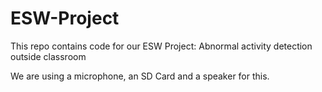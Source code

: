 # ESW-Project

This repo contains code for our ESW Project: Abnormal activity detection outside classroom

We are using a microphone, an SD Card and a speaker for this.
